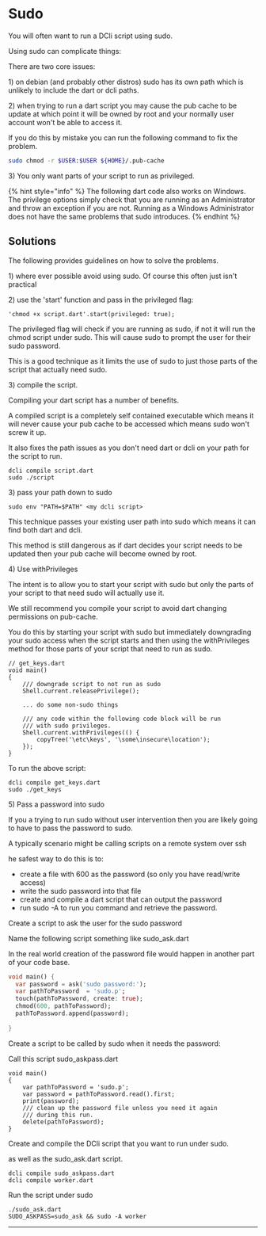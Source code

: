 # Sudo

You will often want to run a DCli script using sudo.

Using sudo can complicate things:

There are two core issues:

1\) on debian (and probably other distros) sudo has its own path which is unlikely to include the dart or dcli paths.

2\) when trying to run a dart script you may cause the pub cache to be update at which point it will be owned by root and your normally user account won't be able to access it.

If you do this by mistake you can run the following command to fix the problem.

```bash
sudo chmod -r $USER:$USER ${HOME}/.pub-cache
```

3\) You only want parts of your script to run as privileged.

{% hint style="info" %}
The following dart code also works on Windows. The privilege options simply check that you are running as an Administrator and throw an exception if you are not. Running as a Windows Administrator does not have the same problems that sudo introduces.
{% endhint %}

## Solutions

The following provides guidelines on how to solve the problems.

1\) where ever possible avoid using sudo. Of course this often just isn't practical

2\) use the 'start' function and pass in the privileged flag:

```
'chmod +x script.dart'.start(privileged: true);
```

The privileged flag will check if you are running as sudo, if not it will run the chmod script under sudo. This will cause sudo to prompt the user for their sudo password.

This is a good technique as it limits the use of sudo to just those parts of the script that actually need sudo.

3\) compile the script.

Compiling your dart script has a number of benefits.

A compiled script is a completely self contained executable which means it will never cause your pub cache to be accessed which means sudo won't screw it up.

It also fixes the path issues as you don't need dart or dcli on your path for the script to run.

```
dcli compile script.dart
sudo ./script
```

3\) pass your path down to sudo

```
sudo env "PATH=$PATH" <my dcli script>
```

This technique passes your existing user path into sudo which means it can find both dart and dcli.

This method is still dangerous as if dart decides your script needs to be updated then your pub cache will become owned by root.

4\) Use withPrivileges

The intent is to allow you to start your script with sudo but only the parts of your script to that need sudo will actually use it.

We still recommend you compile your script to avoid dart changing permissions on pub-cache.

You do this by starting your script with sudo but immediately downgrading your sudo access when the script starts and then using the withPrivileges method for those parts of your script that need to run as sudo.

```
// get_keys.dart
void main()
{
    /// downgrade script to not run as sudo
    Shell.current.releasePrivilege();
    
    ... do some non-sudo things
    
    /// any code within the following code block will be run
    /// with sudo privileges.
    Shell.current.withPrivileges(() {
        copyTree('\etc\keys', '\some\insecure\location');
    });
}
```

To run the above script:

```
dcli compile get_keys.dart
sudo ./get_keys
```

5\) Pass a password into sudo

If you a trying to run sudo without user intervention then you are likely going to have to pass the password to sudo.

A typically scenario might be calling scripts on a remote system over ssh

he safest way to do this is to:

* create a file with 600 as the password (so only you have read/write access)
* write the sudo password into that file
* create and compile a dart script that can output the password
* run sudo -A to run you command and retrieve the password.

Create a script to ask the user for the sudo password

Name the following script something like sudo\_ask.dart

In the real world creation of the password file would happen in another part of your code base.

```dart
void main() {
  var password = ask('sudo password:');
  var pathToPassword  = 'sudo.p';
  touch(pathToPassword, create: true);
  chmod(600, pathToPassword);
  pathToPassword.append(password);
 
}
```

Create a script to be called by sudo when it needs the password:

Call this script sudo\_askpass.dart

```
void main()
{
    var pathToPassword = 'sudo.p';
    var password = pathToPassword.read().first;
    print(password);
    /// clean up the password file unless you need it again 
    /// during this run.
    delete(pathToPassword);
}
```

Create and compile the DCli script that you want to run under sudo.

as well as the sudo\_ask.dart script.

```
dcli compile sudo_askpass.dart
dcli compile worker.dart
```

Run the script under sudo

```
./sudo_ask.dart
SUDO_ASKPASS=sudo_ask && sudo -A worker
```

****
